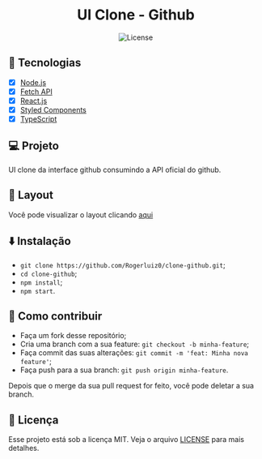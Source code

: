 <h1 align="center">UI Clone - Github</h1>

<p align="center">
  <img alt="License" src="https://img.shields.io/static/v1?label=license&message=MIT&color=5568f9&labelColor=111116">
</p>

## :rocket: Tecnologias

- [x] [Node.js](https://nodejs.org/en/)
- [x] [Fetch API](https://developer.mozilla.org/pt-BR/docs/Web/API/Fetch_API)
- [x] [React.js](https://pt-br.reactjs.org/)
- [x] [Styled Components](https://styled-components.com/)
- [x] [TypeScript](https://www.typescriptlang.org/)

## :computer: Projeto

UI clone da interface github consumindo a API oficial do github.

## :bookmark: Layout

Você pode visualizar o layout clicando [aqui](https://roger-clone-github.netlify.app/)

## :arrow_down: Instalação

- `git clone https://github.com/Rogerluiz0/clone-github.git`;
- `cd clone-github`;
- `npm install`;
- `npm start`.

## :thinking: Como contribuir

- Faça um fork desse repositório;
- Cria uma branch com a sua feature: `git checkout -b minha-feature`;
- Faça commit das suas alterações: `git commit -m 'feat: Minha nova feature'`;
- Faça push para a sua branch: `git push origin minha-feature`.

Depois que o merge da sua pull request for feito, você pode deletar a sua branch.

## :memo: Licença

Esse projeto está sob a licença MIT. Veja o arquivo [LICENSE](LICENSE.md) para mais detalhes.
